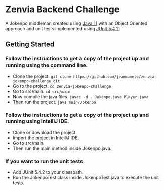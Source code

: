 # Zenvia Backend Challenge
 
 A Jokenpo middleman created using [Java 11](https://www.oracle.com/br/java/technologies/javase-jdk11-downloads.html) with an Object Oriented approach and unit tests implemented using [JUnit 5.4.2](https://junit.org/junit5/).

## Getting Started

### Follow the instructions to get a copy of the project up and running using the command line.

- Clone the project.
`git clone https://github.com/jeanmamelo/zenvia-jokenpo-challenge.git`
- Go to the project.
`cd zenvia-jokenpo-challenge`
- Go to src/main.
`cd src/main`
- Now compile the java files.
`javac -d . Jokenpo.java Player.java`
- Then run the project.
`java main/Jokenpo`

### Follow the instructions to get a copy of the project up and running using IntelliJ IDE.

- Clone or download the project.
- Import the project in IntelliJ IDE.
- Go to src/main.
- Then run the main method inside Jokenpo.java.

### If you want to run the unit tests
- Add JUnit 5.4.2 to your classpath.
- Run the JokenpoTest class inside JokenpoTest.java to execute the unit tests.